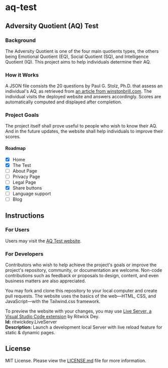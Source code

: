 # aq-test

## Adversity Quotient (AQ) Test

### Background
The Adversity Quotient is one of the four main quotients types, the others being Emotional Quotient (EQ), Social Quotient (SQ), and Intelligence Quotient (IQ). This project aims to help individuals determine their AQ.

### How it Works
A JSON file consists the 20 questions by Paul G. Stolz, Ph.D. that assess an individual's AQ, as retrieved from [an article from winstonbrill.com](http://www.winstonbrill.com/bril001/html/article_index/articles/501-550/article517_body.html?fbclid=IwAR0eEYokiDxVG0VU0WQNMd3j_qp0qsDJYlqt42w6w5fOdiPiUu9aQblYLmk). The individual visits the deployed website and answers accordingly. Scores are automatically computed and displayed after completion.

### Project Goals
The project itself shall prove useful to people who wish to know their AQ. And in the future updates, the website shall help individuals to improve their scores.

#### Roadmap
  - [x] Home 
  - [X] The Test
  - [ ] About Page
  - [ ] Privacy Page
  - [ ] Legal Page
  - [X] Share buttons
  - [ ] Language support
  - [ ] Blog

## Instructions

### For Users

Users may visit the [AQ Test website](https://menchb.github.io/aq-test/).

### For Developers

Contributors who wish to help achieve the project's goals or improve the project's repository, community, or documentation are welcome. Non-code contributions such as feedback or proposals to design, content, and even business matters are also appreciated.

You may fork and clone this repository to your local computer and create pull requests. The website uses the basics of the web—HTML, CSS, and JavaScript—with the Tailwind.css framework.

To preview the website with your changes, you may use [Live Server, a Visual Studio Code extension](https://marketplace.visualstudio.com/items?itemName=ritwickdey.LiveServer) by Ritwick Dey. \
**Id:** ritwickdey.LiveServer \
**Description:** Launch a development local Server with live reload feature for static & dynamic pages.

## License

MIT License. Please view the [LICENSE.md](./LICENSE.md) file for more information.
